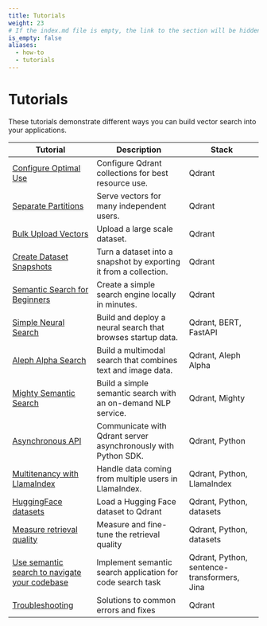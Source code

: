 ```yaml
---
title: Tutorials
weight: 23
# If the index.md file is empty, the link to the section will be hidden from the sidebar
is_empty: false
aliases:
  - how-to
  - tutorials
---
```


# Tutorials 

These tutorials demonstrate different ways you can build vector search into your applications. 

| Tutorial                                                                   | Description                                                       | Stack                                       |   
|----------------------------------------------------------------------------|-------------------------------------------------------------------|---------------------------------------------|
| [Configure Optimal Use](../tutorials/optimize/)                            | Configure Qdrant collections for best resource use.               | Qdrant                                      |  
| [Separate Partitions](../tutorials/multiple-partitions/)                   | Serve vectors for many independent users.                         | Qdrant                                      |   
| [Bulk Upload Vectors](../tutorials/bulk-upload/)                           | Upload a large scale dataset.                                     | Qdrant                                      | 
| [Create Dataset Snapshots](../tutorials/create-snapshot/)                  | Turn a dataset into a snapshot by exporting it from a collection. | Qdrant                                      | 
| [Semantic Search for Beginners](../tutorials/search-beginners/)            | Create a simple search engine locally in minutes.                 | Qdrant                                      | 
| [Simple Neural Search](../tutorials/neural-search/)                        | Build and deploy a neural search that browses startup data.       | Qdrant, BERT, FastAPI                       | 
| [Aleph Alpha Search](../tutorials/aleph-alpha-search/)                     | Build a multimodal search that combines text and image data.      | Qdrant, Aleph Alpha                         | 
| [Mighty Semantic Search](../tutorials/mighty/)                             | Build a simple semantic search with an on-demand NLP service.     | Qdrant, Mighty                              | 
| [Asynchronous API](../tutorials/async-api/)                                | Communicate with Qdrant server asynchronously with Python SDK.    | Qdrant, Python                              |
| [Multitenancy with LlamaIndex](../tutorials/llama-index-multitenancy/)     | Handle data coming from multiple users in LlamaIndex.             | Qdrant, Python, LlamaIndex                  |
| [HuggingFace datasets](../tutorials/huggingface-datasets/)                 | Load a Hugging Face dataset to Qdrant                             | Qdrant, Python, datasets                    |
| [Measure retrieval quality](../tutorials/retrieval-quality/)               | Measure and fine-tune the retrieval quality                       | Qdrant, Python, datasets                    |
| [Use semantic search to navigate your codebase](../tutorials/code-search/) | Implement semantic search application for code search task        | Qdrant, Python, sentence-transformers, Jina |
| [Troubleshooting](../tutorials/common-errors/)                             | Solutions to common errors and fixes                              | Qdrant                                      |
